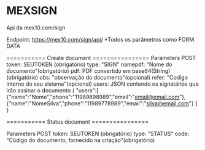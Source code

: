 # MEXSIGN
Api da mex10.com/sign

Endpoint: https://mex10.com/sign/api/
*Todos os parâmetros como FORM DATA

=========== Create document ================
Parameters POST
token: SEUTOKEN (obrigatório)
type: "SIGN"
namepdf: "Nome do documento"(obrigatório)
pdf: PDF convertido em base64(String)(obrigatório)
obs: "observação do documento"(opcional)
refer: "Codigo interno do seu sistema"(opcional)
users: JSON contendo os signatários que irão assinar o documento
{
"users":[
{"name":"Nome","phone":"11989898989","email":"email@email.com"},
{"name":"NomeSilva","phone":"11989778989","email":"silva@email.com"}
]
}

=========== Status document ================

Parameters POST
token: SEUTOKEN (obrigatório)
type: "STATUS"
code: "Código do documento, fornecido na criação"(obrigatório)
